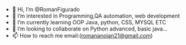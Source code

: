 - 👋 Hi, I’m @RomanFigurado
- 👀 I’m interested in Programming,QA automation, web development
- 🌱 I’m currently learning OOP Java, python, CSS, MYSQL ETC
- 💞️ I’m looking to collaborate on Python advanced, basic java...
- 📫 How to reach me email:(romananojan21@gmail.com)

<!---
RomanFigurado/RomanFigurado is a ✨ special ✨ repository because its `README.md` (this file) appears on your GitHub profile.
You can click the Preview link to take a look at your changes.
--->
